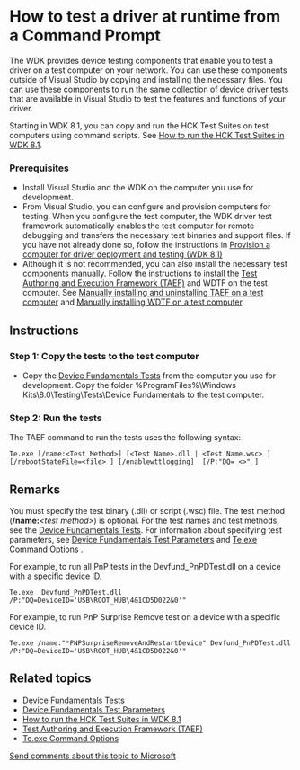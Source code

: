 How to test a driver at runtime from a Command Prompt
======================================================================================================================================

The WDK provides device testing components that enable you to test a driver on a test computer on your network. You can use these components outside of Visual Studio by copying and installing the necessary files. You can use these components to run the same collection of device driver tests that are available in Visual Studio to test the features and functions of your driver.

Starting in WDK 8.1, you can copy and run the HCK Test Suites on test computers using command scripts. See [How to run the HCK Test Suites in WDK 8.1](run_the_hck_test_suites_in_the_wdk.md).

### <span id="Prerequisites"></span><span id="prerequisites"></span><span id="PREREQUISITES"></span>Prerequisites

-   Install Visual Studio and the WDK on the computer you use for development.
-   From Visual Studio, you can configure and provision computers for testing. When you configure the test computer, the WDK driver test framework automatically enables the test computer for remote debugging and transfers the necessary test binaries and support files. If you have not already done so, follow the instructions in [Provision a computer for driver deployment and testing (WDK 8.1)](https://msdn.microsoft.com/en-us/Library/Windows/Hardware/Dn745909)
-   Although it is not recommended, you can also install the necessary test components manually. Follow the instructions to install the [Test Authoring and Execution Framework (TAEF)](https://msdn.microsoft.com/en-us/Library/Windows/Hardware/Hh439725) and WDTF on the test computer. See [Manually installing and uninstalling TAEF on a test computer](https://msdn.microsoft.com/En-US/Library/Windows/Hardware/hh439627#manual_install_taef) and [Manually installing WDTF on a test computer](https://msdn.microsoft.com/En-US/Library/Windows/Hardware/hh831856#manual_install_wdtf).

Instructions
------------

### <span id="Copy_the_tests_to_the_test_computer"></span><span id="copy_the_tests_to_the_test_computer"></span><span id="COPY_THE_TESTS_TO_THE_TEST_COMPUTER"></span>Step 1: Copy the tests to the test computer

-   Copy the [Device Fundamentals Tests](https://msdn.microsoft.com/en-us/Library/Windows/Hardware/JJ673011) from the computer you use for development. Copy the folder %ProgramFiles%\\Windows Kits\\8.0\\Testing\\Tests\\Device Fundamentals to the test computer.

### <span id="Run_the_tests"></span><span id="run_the_tests"></span><span id="RUN_THE_TESTS"></span>Step 2: Run the tests

The TAEF command to run the tests uses the following syntax:

``` syntax
Te.exe [/name:<Test Method>] [<Test Name>.dll | <Test Name.wsc> ]  [/rebootStateFile=<file> ] [/enablewttlogging]  [/P:"DQ= <>" ]  
```

Remarks
-------

You must specify the test binary (.dll) or script (.wsc) file. The test method (**/name:***&lt;test method&gt;*) is optional. For the test names and test methods, see the [Device Fundamentals Tests](https://msdn.microsoft.com/en-us/Library/Windows/Hardware/JJ673011). For information about specifying test parameters, see [Device Fundamentals Test Parameters](how_to_select_and_configure_the_device_fundamental_tests.md) and [Te.exe Command Options](https://msdn.microsoft.com/en-us/Library/Windows/Hardware/Hh439743) .

For example, to run all PnP tests in the Devfund\_PnPDTest.dll on a device with a specific device ID.

``` syntax
Te.exe  Devfund_PnPDTest.dll /P:"DQ=DeviceID='USB\ROOT_HUB\4&1CD5D022&0'"
```

For example, to run PnP Surprise Remove test on a device with a specific device ID.

``` syntax
Te.exe /name:"*PNPSurpriseRemoveAndRestartDevice" Devfund_PnPDTest.dll /P:"DQ=DeviceID='USB\ROOT_HUB\4&1CD5D022&0'"
```

<span id="related_topics"></span>Related topics
-----------------------------------------------

* [Device Fundamentals Tests](https://msdn.microsoft.com/en-us/Library/Windows/Hardware/JJ673011)
* [Device Fundamentals Test Parameters](how_to_select_and_configure_the_device_fundamental_tests.md)
* [How to run the HCK Test Suites in WDK 8.1](run_the_hck_test_suites_in_the_wdk.md)
* [Test Authoring and Execution Framework (TAEF)](https://msdn.microsoft.com/en-us/Library/Windows/Hardware/Hh439725)
* [Te.exe Command Options](https://msdn.microsoft.com/en-us/Library/Windows/Hardware/Hh439743)
 

 

[Send comments about this topic to Microsoft](mailto:wsddocfb@microsoft.com?subject=Documentation%20feedback%20[VsDriver\vsdriver]:%20How%20to%20test%20a%20driver%20at%20runtime%20from%20a%20Command%20Prompt%20%20RELEASE:%20%289/30/2015%29&body=%0A%0APRIVACY%20STATEMENT%0A%0AWe%20use%20your%20feedback%20to%20improve%20the%20documentation.%20We%20don't%20use%20your%20email%20address%20for%20any%20other%20purpose,%20and%20we'll%20remove%20your%20email%20address%20from%20our%20system%20after%20the%20issue%20that%20you're%20reporting%20is%20fixed.%20While%20we're%20working%20to%20fix%20this%20issue,%20we%20might%20send%20you%20an%20email%20message%20to%20ask%20for%20more%20info.%20Later,%20we%20might%20also%20send%20you%20an%20email%20message%20to%20let%20you%20know%20that%20we've%20addressed%20your%20feedback.%0A%0AFor%20more%20info%20about%20Microsoft's%20privacy%20policy,%20see%20http://privacy.microsoft.com/en-us/default. "Send comments about this topic to Microsoft")




<!--HONumber=Jun16_HO1-->


